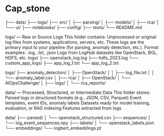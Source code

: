 # Cap_stone
├── data/
├── logs/
├── src/
│   ├── parsing/
│   ├── models/
│   ├── rca/
│   └── ui/
├── notebooks/
├── config/
├── tests/
└── README.md

logs/ — Raw or Source Logs
This folder contains:
Unprocessed or original log files from systems, applications, servers, etc.
These logs are the primary input to your pipeline (for parsing, anomaly detection, etc.).
Format examples:
.log, .txt, .json
Logs from LogHub datasets like OpenStack, BGL, HDFS, etc.
logs/
├── openstack_log.log
├── hdfs_2023.log
└── custom_app_logs/
    ├── app_log_1.txt
    └── app_log_2.txt

logs/
├── anomaly_detection/
│   ├── OpenStack/
│   │   ├── log_file.txt
│   │   └── anomaly_label.csv
│
├── rca/
│   ├── OpenStack/
│   └── AIOpsChallenge/
│       ├── logs/
│       └── rca_reports/


data/ — Processed, Structured, or Intermediate Data
This folder stores:
Parsed logs in structured formats (e.g., JSON, CSV, Parquet)
Event templates, event IDs, anomaly labels
Datasets ready for model training, evaluation, or RAG indexing
Features extracted from logs

data/
├── parsed/
│   └── openstack_structured.csv
├── sequences/
│   └── log_event_sequences.npy
├── labels/
│   └── openstack_labels.json
└── embeddings/
    └── logbert_embeddings.pt
